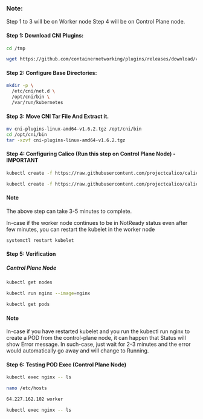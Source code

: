 
  ### Note:
  Step 1 to 3 will be on Worker node
  Step 4 will be on Control Plane node.

  #### Step 1: Download CNI Plugins:
  ```sh
  cd /tmp

  wget https://github.com/containernetworking/plugins/releases/download/v1.6.2/cni-plugins-linux-amd64-v1.6.2.tgz
  ```
  #### Step 2: Configure Base Directories:
  ```sh
  mkdir -p \
    /etc/cni/net.d \
    /opt/cni/bin \
    /var/run/kubernetes
  ```
  #### Step 3: Move CNI Tar File And Extract it.
```sh
mv cni-plugins-linux-amd64-v1.6.2.tgz /opt/cni/bin
cd /opt/cni/bin
tar -xzvf cni-plugins-linux-amd64-v1.6.2.tgz
```
#### Step 4: Configuring Calico (Run this step on Control Plane Node) - IMPORTANT
  
```sh
kubectl create -f https://raw.githubusercontent.com/projectcalico/calico/v3.29.1/manifests/tigera-operator.yaml

kubectl create -f https://raw.githubusercontent.com/projectcalico/calico/v3.29.1/manifests/custom-resources.yaml
```

#### Note
The above step can take 3-5 minutes to complete.

In-case if the worker node continues to be in NotReady status even after few minutes, you can restart the kubelet in the worker node
```sh
systemctl restart kubelet
```
#### Step 5: Verification
##### Control Plane Node
```sh
kubectl get nodes

kubectl run nginx --image=nginx

kubectl get pods
```
#### Note

In-case if you have restarted kubelet and you run the kubectl run nginx to create a POD from the control-plane node, it can happen that Status will show Error message. In such-case, just wait for 2-3 minutes and the error would automatically go away and will change to Running.


#### Step 6: Testing POD Exec (Control Plane Node)
```sh
kubectl exec nginx -- ls
```
```sh
nano /etc/hosts
```
```sh
64.227.162.102 worker
```
```sh
kubectl exec nginx -- ls
```
